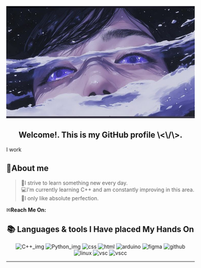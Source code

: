 
<img src="header.jpg" alt="Пример изображения" width="1050" height="299">

<h2 align = center> 
Welcome!. This is my GitHub profile \<\/\>.
</h2>



I work



  
## :dizzy:**About me**



[//]: # (Пишем био)
>&#129513;I strive to learn something new every day.  
&#128187;I'm currently learning C++ and am constantly improving in this area.   
&#128302;I only like absolute perfection.  

&#9993;**Reach Me On:**  


<div align = center>
<h2>
&#128218; <strong> Languages & tools I Have placed My Hands On </strong>
</div>


[//]: # (Пишем наши скилсы)
<div align = center>
<img src="https://www.digiseller.ru/preview/307467/p1_1986716_c7d6ef4a.png" alt="C++_img" width="" height="46" /> <img src="https://static.tildacdn.com/tild3131-3765-4136-b932-336265636539/python-logo-clipart-.png" alt="Python_img" width="" height="45"> <img src="https://gas-kvas.com/uploads/posts/2023-02/1675463198_gas-kvas-com-p-fonovii-risunok-v-css3-3.png" alt="css" width="" height="46"> <img src="https://i.pinimg.com/originals/0e/7d/4a/0e7d4ad55cdc3db527af6c3d72f41ad0.png" alt="html" width="" height="46"> <img src="https://camo.githubusercontent.com/6fcd1c570f8a902233682fea6938ec8e8a3727080ad41312ce5a39004de43087/68747470733a2f2f63646e2e776f726c64766563746f726c6f676f2e636f6d2f6c6f676f732f61726475696e6f2d312e737667" alt="arduino" width="" height="44"> <img src="https://assets.asana.biz/transform/ba9b63a3-f255-4088-b5fe-14ab4628f50b/logo-app-figma" alt="figma" width="" height="45"> <img src="https://camo.githubusercontent.com/023330909dd3262d282ebd393465b9c81a00086febd0a12efb156f62526ec6e5/68747470733a2f2f63646e2e77696b696d672e6e65742f656e2f73706c61746f6f6e77696b692f696d616765732f7468756d622f382f38382f4769744875625f49636f6e2e7376672f3132303070782d4769744875625f49636f6e2e7376672e706e67" alt="github" width="" height="45" /> <img src="https://upload.wikimedia.org/wikipedia/commons/d/d6/Linux_mascot_tux.png" alt="linux" width="" height="45" /> </n>
<img src="https://upload.wikimedia.org/wikipedia/commons/thumb/9/9a/Visual_Studio_Code_1.35_icon.svg/1024px-Visual_Studio_Code_1.35_icon.svg.png" alt="vsc" width="" height="42" /> <img src="https://rafiquzzamanrafi.gallerycdn.vsassets.io/extensions/rafiquzzamanrafi/visualstudiolightpro/1.0/1632225226691/Microsoft.VisualStudio.Services.Icons.Default" alt="vscc" width="" height="42" />

</div>

***
	
